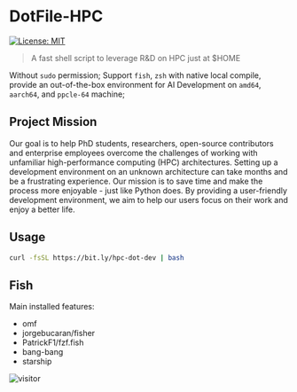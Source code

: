 # DotFile-HPC

[![License: MIT](https://img.shields.io/badge/License-MIT-yellow.svg)](https://opensource.org/licenses/MIT)

> A fast shell script to leverage R&D on HPC just at $HOME

Without `sudo` permission; Support `fish`, `zsh` with native local compile, provide an out-of-the-box environment for AI Development on `amd64`, `aarch64`, and `ppcle-64` machine;

## Project Mission

Our goal is to help PhD students, researchers, open-source contributors and enterprise employees overcome the challenges of working with unfamiliar high-performance computing (HPC) architectures. Setting up a development environment on an unknown architecture can take months and be a frustrating experience. Our mission is to save time and make the process more enjoyable - just like Python does. By providing a user-friendly development environment, we aim to help our users focus on their work and enjoy a better life.

## Usage

```bash
curl -fsSL https://bit.ly/hpc-dot-dev | bash
```

## Fish

Main installed features:

- omf
- jorgebucaran/fisher
- PatrickF1/fzf.fish
- bang-bang
- starship

![visitor](https://count.getloli.com/get/@dotfile-hpc?theme=moebooru)